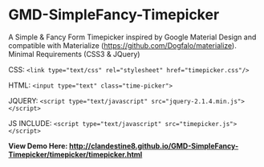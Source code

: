 # GMD-SimpleFancy-Timepicker
A Simple &amp; Fancy Form Timepicker inspired by Google Material Design and compatible with Materialize (https://github.com/Dogfalo/materialize). Minimal Requirements (CSS3 &amp; JQuery)

CSS: ```<link type="text/css" rel="stylesheet" href="timepicker.css"/>```

HTML: ```<input type="text" class="time-picker">```

JQUERY: ```<script type="text/javascript" src="jquery-2.1.4.min.js"></script>```

JS INCLUDE: ```<script type="text/javascript" src="timepicker.js"></script>```

<b>View Demo Here: http://clandestine8.github.io/GMD-SimpleFancy-Timepicker/timepicker/timepicker.html </b>
